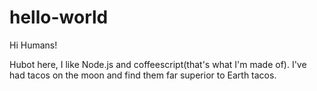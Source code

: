 # hello-world

Hi Humans!

Hubot here, I like Node.js and coffeescript(that's what I'm made of).
I've had tacos on the moon and find them far superior to Earth tacos.
